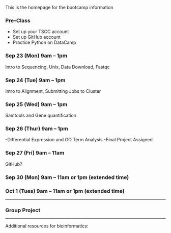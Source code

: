 

This is the homepage for the bootcamp information

### Pre-Class
- Set up your TSCC account
- Set up GitHub account 
- Practice Python on DataCamp

### Sep 23 (Mon) 9am – 1pm 
Intro to Sequencing, Unix, Data Download, Fastqc


### Sep 24 (Tue) 9am – 1pm 
Intro to Alignment, Submitting Jobs to Cluster

### Sep 25 (Wed) 9am – 1pm
Samtools and Gene quantification


### Sep 26 (Thur) 9am – 1pm
-Differential Expression and GO Term Analysis
-Final Project Assigned


### Sep 27 (Fri) 9am – 11am 
GitHub?

### Sep 30 (Mon) 9am – 11am or 1pm (extended time)

### Oct 1 (Tues) 9am – 11am or 1pm (extended time) 

*************************************************************************

### Group Project
 
 
 
 
*************************************************************************

Additional resources for bioinformatics:




